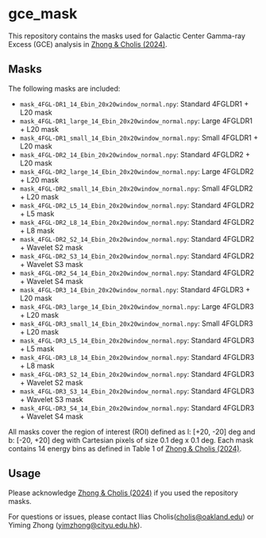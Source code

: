 # gce_mask

This repository contains the masks used for Galactic Center Gamma-ray Excess (GCE) analysis in [Zhong & Cholis (2024)](https://arxiv.org/abs/2401.xxxxx). 

## Masks

The following masks are included:

- `mask_4FGL-DR1_14_Ebin_20x20window_normal.npy`: Standard 4FGLDR1 + L20 mask
- `mask_4FGL-DR1_large_14_Ebin_20x20window_normal.npy`: Large 4FGLDR1 + L20 mask
- `mask_4FGL-DR1_small_14_Ebin_20x20window_normal.npy`: Small 4FGLDR1 + L20 mask
- `mask_4FGL-DR2_14_Ebin_20x20window_normal.npy`: Standard 4FGLDR2 + L20 mask
- `mask_4FGL-DR2_large_14_Ebin_20x20window_normal.npy`: Large 4FGLDR2 + L20 mask
- `mask_4FGL-DR2_small_14_Ebin_20x20window_normal.npy`: Small 4FGLDR2 + L20 mask
- `mask_4FGL-DR2_L5_14_Ebin_20x20window_normal.npy`: Standard 4FGLDR2 + L5 mask
- `mask_4FGL-DR2_L8_14_Ebin_20x20window_normal.npy`: Standard 4FGLDR2 + L8 mask
- `mask_4FGL-DR2_S2_14_Ebin_20x20window_normal.npy`: Standard 4FGLDR2 + Wavelet S2 mask
- `mask_4FGL-DR2_S3_14_Ebin_20x20window_normal.npy`: Standard 4FGLDR2 + Wavelet S3 mask
- `mask_4FGL-DR2_S4_14_Ebin_20x20window_normal.npy`: Standard 4FGLDR2 + Wavelet S4 mask
- `mask_4FGL-DR3_14_Ebin_20x20window_normal.npy`: Standard 4FGLDR3 + L20 mask
- `mask_4FGL-DR3_large_14_Ebin_20x20window_normal.npy`: Large 4FGLDR3 + L20 mask
- `mask_4FGL-DR3_small_14_Ebin_20x20window_normal.npy`: Small 4FGLDR3 + L20 mask
- `mask_4FGL-DR3_L5_14_Ebin_20x20window_normal.npy`: Standard 4FGLDR3 + L5 mask
- `mask_4FGL-DR3_L8_14_Ebin_20x20window_normal.npy`: Standard 4FGLDR3 + L8 mask
- `mask_4FGL-DR3_S2_14_Ebin_20x20window_normal.npy`: Standard 4FGLDR3 + Wavelet S2 mask
- `mask_4FGL-DR3_S3_14_Ebin_20x20window_normal.npy`: Standard 4FGLDR3 + Wavelet S3 mask
- `mask_4FGL-DR3_S4_14_Ebin_20x20window_normal.npy`: Standard 4FGLDR3 + Wavelet S4 mask

All masks cover the region of interest (ROI) defined as l: [+20, -20] deg and b: [-20, +20] deg with Cartesian pixels of size 0.1 deg x 0.1 deg. Each mask contains 14 energy bins as defined in Table 1 of [Zhong & Cholis (2024)](https://arxiv.org/abs/2401.xxxxx).

## Usage

Please acknowledge [Zhong & Cholis (2024)](https://arxiv.org/abs/2401.xxxxx) if you used the repository masks.

For questions or issues, please contact Ilias Cholis(cholis@oakland.edu) or Yiming Zhong (yimzhong@cityu.edu.hk).
